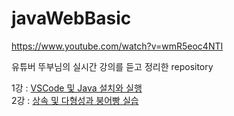 # javaWebBasic

https://www.youtube.com/watch?v=wmR5eoc4NTI

유튜버 뚜부님의 실시간 강의를 듣고 정리한 repository

1강 : <a href="https://github.com/techhan/javaWebBasic/blob/main/1st_setting.md">VSCode 및 Java 설치와 실행</a> <br/>
2강 : <a href="https://github.com/techhan/javaWebBasic/blob/main/2nd_class,Inheritance.md">상속 및 다형성과 붕어빵 실습</a>
